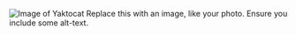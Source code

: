 ![Image of Yaktocat](https://octodex.github.com/images/yaktocat.png) 
Replace this with an image, like your photo. Ensure you include some alt-text.
